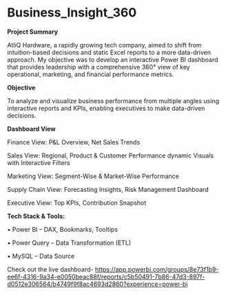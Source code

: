 # Business_Insight_360

**Project Summary**

AtliQ Hardware, a rapidly growing tech company, aimed to shift from intuition-based decisions and static Excel reports to a more data-driven approach. My objective was to develop an interactive Power BI dashboard that provides leadership with a comprehensive 360° view of key operational, marketing, and financial performance metrics.

**Objective**

To analyze and visualize business performance from multiple angles using interactive reports and KPIs, enabling executives to make data-driven decisions.

**Dashboard View**

Finance View: P&L Overview, Net Sales Trends

Sales View: Regional, Product & Customer Performance dynamic Visuals with Interactive Filters

Marketing View: Segment-Wise & Market-Wise Performance

Supply Chain View: Forecasting Insights, Risk Management Dashboard

Executive View: Top KPIs, Contribution Snapshot

**Tech Stack & Tools:**

• Power BI – DAX, Bookmarks, Tooltips

• Power Query – Data Transformation (ETL)

• MySQL – Data Source

Check out the live dashboard- https://app.powerbi.com/groups/8e73f1b9-ee6f-4316-9a34-e0050beac88f/reports/c5b50491-7b86-47d3-897f-d0512e306564/b4749f9f8ac4693d2860?experience=power-bi
